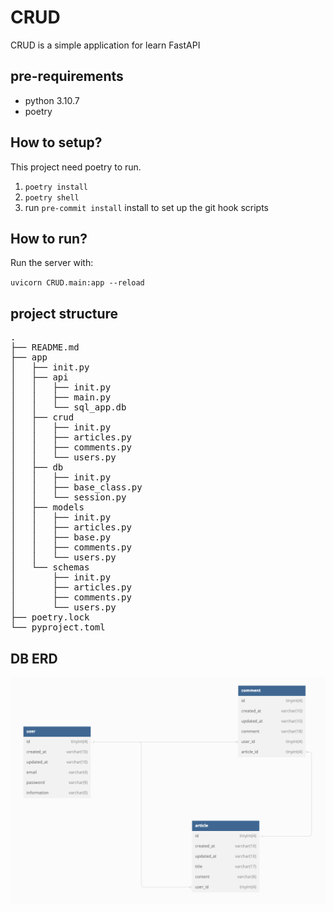 #  CRUD
CRUD is a simple application for learn FastAPI




## pre-requirements

- python 3.10.7
- poetry

## How to setup?
This project need poetry to run.
1. `poetry install`
2. `poetry shell`
3. run `pre-commit install` install to set up the git hook scripts

## How to run?
Run the server with:

`uvicorn CRUD.main:app --reload`


## project structure


<pre>
.
├── README.md
├── app
│   ├── init.py
│   ├── api
│   │   ├── init.py
│   │   ├── main.py
│   │   └── sql_app.db
│   ├── crud
│   │   ├── init.py
│   │   ├── articles.py
│   │   ├── comments.py
│   │   └── users.py
│   ├── db
│   │   ├── init.py
│   │   ├── base_class.py
│   │   └── session.py
│   ├── models
│   │   ├── init.py
│   │   ├── articles.py
│   │   ├── base.py
│   │   ├── comments.py
│   │   └── users.py
│   └── schemas
│       ├── init.py
│       ├── articles.py
│       ├── comments.py
│       └── users.py
├── poetry.lock
└── pyproject.toml
</pre>

## DB ERD


![This is an image](img/erd.png)


